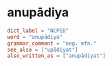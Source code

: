 # anupādiya

``` toml
dict_label = "NCPED"
word = "anupādiya"
grammar_comment = "neg. mfn."
see_also = ["upādiyat"]
also_written_as = ["anupādiyat"]
```

